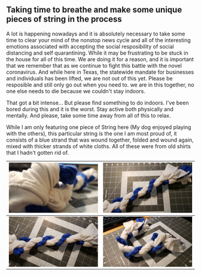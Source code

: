 ## Taking time to breathe and make some unique pieces of string in the process

A lot is happening nowadays and it is absolutely necessary to take some time to clear your mind of the nonstop news cycle and all of the interesting emotions associated with accepting the social resposibility of social distancing and self quarantining. While it may be frustrating to be stuck in the house for all of this time. We are doing it for a reason, and it is important that we remember that as we continue to fight this battle with the novel coronavirus. And while here in Texas, the statewide mandate for businesses and individuals has been lifted, we are not out of this yet. Please be resposible and still only go out when you need to. we are in this together, no one else needs to die because we couldn't stay indoors.

That got a bit intense... But please find something to do indoors. I've been bored during this and it is the worst. Stay active both physically and mentally. And please, take some time away from all of this to relax.

While I am only featuring one piece of String here (My dog enjoyed playing with the others), this particular string is the one I am most proud of, it consists of a blue strand that was wound together, folded and wound again, mixed with thicker strands of white cloths. All of these were from old shirts that I hadn't gotten rid of.

| ![image169](https://raw.githubusercontent.com/runlevelzero/Portfolio-WriteUps/master/StringProject/1.jpg) | ![image169](https://raw.githubusercontent.com/runlevelzero/Portfolio-WriteUps/master/StringProject/2.jpg) |
|---|---
| ![image169](https://raw.githubusercontent.com/runlevelzero/Portfolio-WriteUps/master/StringProject/3.jpg) | ![image169](https://raw.githubusercontent.com/runlevelzero/Portfolio-WriteUps/master/StringProject/4.jpg) |
